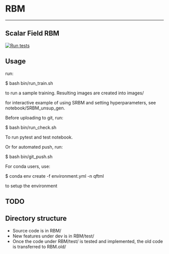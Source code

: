 # RBM
---
**Scalar Field RBM**
---

[![Run tests](https://github.com/chanjure/SRBM/actions/workflows/pytest.yaml/badge.svg?event=push)](https://github.com/chanjure/SRBM/actions/workflows/pytest.yaml)

## Usage
run:

  $ bash bin/run_train.sh

to run a sample training.
Resulting images are created into images/

for interactive example of using SRBM and setting hyperparameters, see notebook/SRBM_unsup_gen.

Before uploading to git, run:

  $ bash bin/run_check.sh

To run pytest and test notebook.

Or for automated push, run:

  $ bash bin/git_push.sh <comment>

For conda users, use:
  
  $ conda env create -f environment.yml -n qftml

to setup the environment

## TODO

## Directory structure
* Source code is in RBM/
* New features under dev is in RBM/test/
* Once the code under RBM/test/ is tested and implemented, the old code is transferred to RBM.old/
